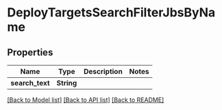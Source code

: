 # DeployTargetsSearchFilterJbsByName

## Properties

Name | Type | Description | Notes
------------ | ------------- | ------------- | -------------
**search_text** | **String** |  | 

[[Back to Model list]](../README.md#documentation-for-models) [[Back to API list]](../README.md#documentation-for-api-endpoints) [[Back to README]](../README.md)


